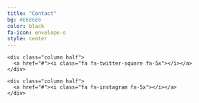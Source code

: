 ```yaml
---
title: "Contact"
bg: #E6E6E6
color: black
fa-icon: envelope-o
style: center
---
```


<div class="container">
  <div class="row">

    <div class="column half">
      <a href="#"><i class="fa fa-twitter-square fa-5x"></i></a>
    </div>

    <div class="column half">
      <a href="#"><i class="fa fa-instagram fa-5x"></i></a>
    </div>

  </div>
</div>